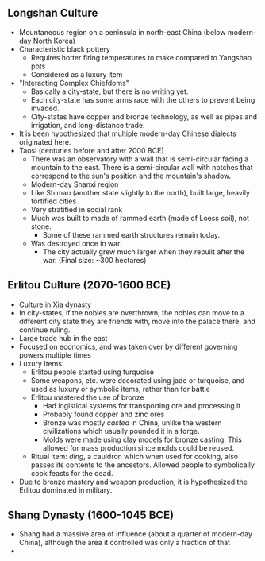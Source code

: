 ## Longshan Culture
* Mountaneous region on a peninsula in north-east China (below modern-day North Korea)
* Characteristic black pottery
  * Requires hotter firing temperatures to make compared to Yangshao pots
  * Considered as a luxury item
* "Interacting Complex Chiefdoms"
  * Basically a city-state, but there is no writing yet.
  * Each city-state has some arms race with the others to prevent being invaded.
  * City-states have copper and bronze technology, as well as pipes and irrigation, and long-distance trade.
* It is been hypothesized that multiple modern-day Chinese dialects originated here.
* Taosi (centuries before and after 2000 BCE)
  * There was an observatory with a wall that is semi-circular facing a mountain to the east.  There is a semi-circular wall with notches that correspond to the sun's position and the mountain's shadow.
  * Modern-day Shanxi region
  * Like Shimao (another state slightly to the north), built large, heavily fortified cities
  * Very stratified in social rank
  * Much was built to made of rammed earth (made of Loess soil), not stone.
    * Some of these rammed earth structures remain today.
  * Was destroyed once in war
    * The city actually grew much larger when they rebuilt after the war.  (Final size: ~300 hectares)
## Erlitou Culture (2070-1600 BCE)
* Culture in Xia dynasty
* In city-states, if the nobles are overthrown, the nobles can move to a different city state they are friends with, move into the palace there, and continue ruling.
* Large trade hub in the east
* Focused on economics, and was taken over by different governing powers multiple times
* Luxury Items:
  * Erlitou people started using turquoise
  * Some weapons, etc. were decorated using jade or turquoise, and used as luxury or symbolic items, rather than for battle
  * Erlitou mastered the use of bronze 
    * Had logistical systems for transporting ore and processing it
    * Probably found copper and zinc ores
    * Bronze was mostly *casted* in China, unlike the western civilizations which usually pounded it in a forge.
    * Molds were made using clay models for bronze casting.  This allowed for mass production since molds could be reused.
  * Ritual item: *ding*, a cauldron which when used for cooking, also passes its contents to the ancestors.  Allowed people to symbolically cook feasts for the dead.
* Due to bronze mastery and weapon production, it is hypothesized the Erlitou dominated in military.

## Shang Dynasty (1600-1045 BCE)
* Shang had a massive area of influence (about a quarter of modern-day China), although the area it controlled was only a fraction of that
* 
